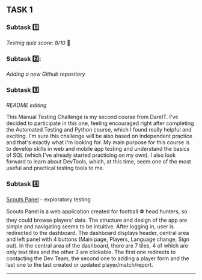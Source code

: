 ## TASK 1️ ##

### Subtask :one: ###
_Testnig quiz score: 8/10_ 🥳

### Subtask 2️⃣: ###
_Adding a new Github repository_

### Subtask 3️⃣ ###
_README editing_

This Manual Testing Challenge is my second course from DareIT. I've decided to participate in this one, feeling encouraged right after completing the Automated Testing and Python course, which I found really helpful and exciting. I'm sure this challenge will be also based on independent practice and that's exactly what I'm looking for. My main purpose for this course is to develop skills in web and mobile app testing and understand the basics of SQL (which I've already started practicing on my own). I also look forward to learn about DevTools, which, at this time, seem one of the most useful and practical testing tools to me.

### Subtask 4️⃣ ###
[Scouts Panel](https://scouts-test.futbolkolektyw.pl/en) - exploratory testing 

Scouts Panel is a web application created for football ⚽ head hunters, so they could browse players' data. The structure and design of the app are simple and navigating seems to be intuitive. After logging in, user is redirected to the dashboard. The dashboard displays header, central area and left panel with 4 buttons (Main page, Players, Language change, Sign out). In the central area of the dashboard, there are 7 tiles, 4 of which are only text tiles and the other 3 are clickable. The first one redirects to contacting the Dev Team, the second one to adding a player form and the last one to the last created or updated player/match/report.

----------------------------
